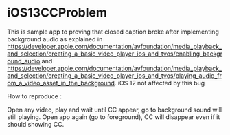 # iOS13CCProblem
This is sample app to proving that closed caption broke after implementing background audio as explained in
https://developer.apple.com/documentation/avfoundation/media_playback_and_selection/creating_a_basic_video_player_ios_and_tvos/enabling_background_audio and 
https://developer.apple.com/documentation/avfoundation/media_playback_and_selection/creating_a_basic_video_player_ios_and_tvos/playing_audio_from_a_video_asset_in_the_background. 
iOS 12 not affected by this bug

How to reproduce :

Open any video, play and wait until CC appear, go to background sound will still playing.
Open app again (go to foreground), CC will disappear even if it should showing CC.
